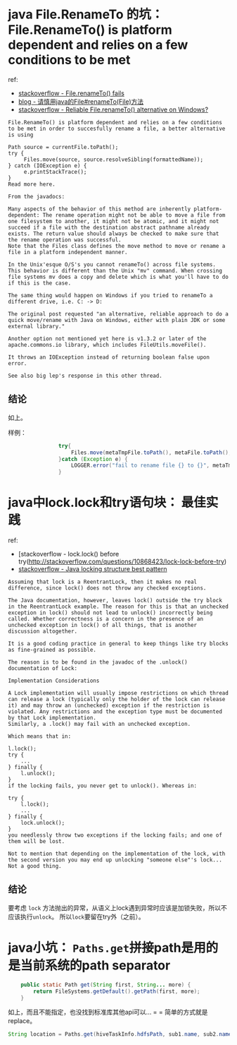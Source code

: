 
# java File.RenameTo 的坑： File.RenameTo() is platform dependent and relies on a few conditions to be met

ref:
* [stackoverflow - File.renameTo() fails](http://stackoverflow.com/questions/13826045/file-renameto-fails)
* [blog - 请慎用java的File#renameTo(File)方法](http://xiaoych.iteye.com/blog/149328)
* [stackoverflow - Reliable File.renameTo() alternative on Windows?]()

```
File.RenameTo() is platform dependent and relies on a few conditions to be met in order to succesfully rename a file, a better alternative is using

Path source = currentFile.toPath();
try {
     Files.move(source, source.resolveSibling(formattedName));
} catch (IOException e) {
     e.printStackTrace();
}
Read more here.

From the javadocs:

Many aspects of the behavior of this method are inherently platform-dependent: The rename operation might not be able to move a file from one filesystem to another, it might not be atomic, and it might not succeed if a file with the destination abstract pathname already exists. The return value should always be checked to make sure that the rename operation was successful.
Note that the Files class defines the move method to move or rename a file in a platform independent manner.
```

```
In the Unix'esque O/S's you cannot renameTo() across file systems. This behavior is different than the Unix "mv" command. When crossing file systems mv does a copy and delete which is what you'll have to do if this is the case. 

The same thing would happen on Windows if you tried to renameTo a different drive, i.e. C: -> D:
```

```
The original post requested "an alternative, reliable approach to do a quick move/rename with Java on Windows, either with plain JDK or some external library."

Another option not mentioned yet here is v1.3.2 or later of the apache.commons.io library, which includes FileUtils.moveFile().

It throws an IOException instead of returning boolean false upon error.

See also big lep's response in this other thread.
```

## 结论

如上。

样例：
```java
                try{
                    Files.move(metaTmpFile.toPath(), metaFile.toPath(), StandardCopyOption.ATOMIC_MOVE, StandardCopyOption.REPLACE_EXISTING);
                }catch (Exception e) {
                    LOGGER.error("fail to rename file {} to {}", metaTmpFile, metaFile);
                }
```

# java中lock.lock和try语句块： 最佳实践

ref:
* [stackoverflow - lock.lock() before try(http://stackoverflow.com/questions/10868423/lock-lock-before-try)
* [stackoverflow - Java locking structure best pattern](http://stackoverflow.com/questions/31058681/java-locking-structure-best-pattern)

```
Assuming that lock is a ReentrantLock, then it makes no real difference, since lock() does not throw any checked exceptions.

The Java documentation, however, leaves lock() outside the try block in the ReentrantLock example. The reason for this is that an unchecked exception in lock() should not lead to unlock() incorrectly being called. Whether correctness is a concern in the presence of an unchecked exception in lock() of all things, that is another discussion altogether.

It is a good coding practice in general to keep things like try blocks as fine-grained as possible.
```

```
The reason is to be found in the javadoc of the .unlock() documentation of Lock:

Implementation Considerations

A Lock implementation will usually impose restrictions on which thread can release a lock (typically only the holder of the lock can release it) and may throw an (unchecked) exception if the restriction is violated. Any restrictions and the exception type must be documented by that Lock implementation.
Similarly, a .lock() may fail with an unchecked exception.

Which means that in:

l.lock();
try {
    ...
} finally {
    l.unlock();
}
if the locking fails, you never get to unlock(). Whereas in:

try {
    l.lock();
    ...
} finally {
    lock.unlock();
}
you needlessly throw two exceptions if the locking fails; and one of them will be lost.

Not to mention that depending on the implementation of the lock, with the second version you may end up unlocking "someone else"'s lock... Not a good thing.
```


## 结论
要考虑 `lock` 方法抛出的异常，从语义上lock遇到异常时应该是加锁失败，所以不应该执行`unlock`。
所以`lock`要留在try外（之前）。


# java小坑： `Paths.get`拼接path是用的是当前系统的path separator

```java
    public static Path get(String first, String... more) {
        return FileSystems.getDefault().getPath(first, more);
    }
```
如上，而且不能指定，也没找到标准库其他api可以... 
= = 
简单的方式就是replace。

```java
String location = Paths.get(hiveTaskInfo.hdfsPath, sub1.name, sub2.name).toString().replace("\\", "/");  // 蛋疼
```

